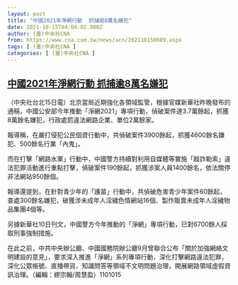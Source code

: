 ```yaml
---
layout: post
title: "中國2021年淨網行動  抓捕逾8萬名嫌犯"
date: 2021-10-15T04:04:02.000Z
author: (臺)中央社CNA
from: https://www.cna.com.tw/news/acn/202110150089.aspx
tags: [ (臺)中央社CNA ]
categories: [ (臺)中央社CNA ]
---
```

<!--1634270642000-->
[中國2021年淨網行動  抓捕逾8萬名嫌犯](https://www.cna.com.tw/news/acn/202110150089.aspx)
------

<div>
<div></div><div><p>（中央社台北15日電）北京當局近期強化各領域監管，根據官媒新華社昨晚發布的通稿，中國公安部今年推動「淨網2021」專項行動，偵破案件達3.7萬餘起，抓獲8萬餘名嫌犯，行政處罰違法網路企業、單位2萬餘家。</p><p>報導稱，在嚴打侵犯公民個資行動中，共偵破案件3900餘起，抓獲4600餘名嫌犯、500餘名行業「內鬼」。</p><p>而在打擊「網路水軍」行動中，中國警方持續對利用自媒體等實施「敲詐勒索」違法犯罪活動進行重點打擊，偵破案件190餘起，抓獲涉案人員1400餘名，依法關停非法網站950餘個。</p><p>報導還提到，在針對青少年的「護苗」行動中，共偵破危害青少年案件60餘起，查處300餘名嫌犯，破獲涉未成年人淫穢色情網站16個、製作販賣未成年人淫穢物品集團4個等。</p><p>另據新華社10日刊文，中國警方今年推動的「淨網」專項行動，已對6700餘人採取刑事強制措施。</p><p>在此之前，中共中央辦公廳、中國國務院辦公廳9月曾聯合公布「關於加強網絡文明建設的意見」，要求深入推進「淨網」系列專項行動，深化打擊網路違法犯罪，深化公眾帳號、直播帶貨、知識問答等領域不文明問題治理，開展網路領域虛假資訊治理。（編輯：繆宗翰/周慧盈）1101015</p></div>
</div>
